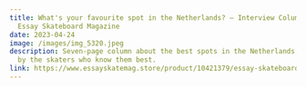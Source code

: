 ```yaml
---
title: What's your favourite spot in the Netherlands? — Interview Column for
  Essay Skateboard Magazine
date: 2023-04-24
image: /images/img_5320.jpeg
description: Seven-page column about the best spots in the Netherlands, as told
  by the skaters who know them best.
link: https://www.essayskatemag.store/product/10421379/essay-skateboard-magazine-14
---
```

